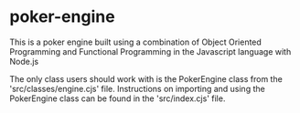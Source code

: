 # poker-engine
This is a poker engine built using a combination of Object Oriented Programming and Functional Programming in the Javascript language with Node.js

The only class users should work with is the PokerEngine class from the 'src/classes/engine.cjs' file. 
Instructions on importing and using the PokerEngine class can be found in the 'src/index.cjs' file.
